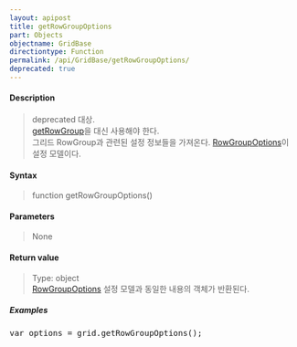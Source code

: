 ```yaml
---
layout: apipost
title: getRowGroupOptions
part: Objects
objectname: GridBase
directiontype: Function
permalink: /api/GridBase/getRowGroupOptions/
deprecated: true
---
```



#### Description

> deprecated 대상.  
> [getRowGroup](/api/GridBase/getRowGroup/)을 대신 사용해야 한다.  
> 그리드 RowGroup과 관련된 설정 정보들을 가져온다. [RowGroupOptions](/api/types/RowGroupOptions/)이 설정 모델이다.

#### Syntax

> function getRowGroupOptions()

#### Parameters

> None

#### Return value

> Type: object  
> [RowGroupOptions](/api/types/RowGroupOptions/) 설정 모델과 동일한 내용의 객체가 반환된다.

##### Examples 

<pre class="prettyprint">
var options = grid.getRowGroupOptions();
</pre>

